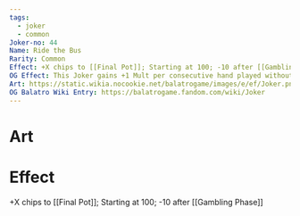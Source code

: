 ```yaml
---
tags:
  - joker
  - common
Joker-no: 44
Name: Ride the Bus
Rarity: Common
Effect: +X chips to [[Final Pot]]; Starting at 100; -10 after [[Gambling Phase]]
OG Effect: This Joker gains +1 Mult per consecutive hand played without a scoring face card
Art: https://static.wikia.nocookie.net/balatrogame/images/e/ef/Joker.png/revision/latest?cb=20230925003651
OG Balatro Wiki Entry: https://balatrogame.fandom.com/wiki/Joker
---
```

# Art
# Effect
+X chips to [[Final Pot]]; Starting at 100; -10 after [[Gambling Phase]]